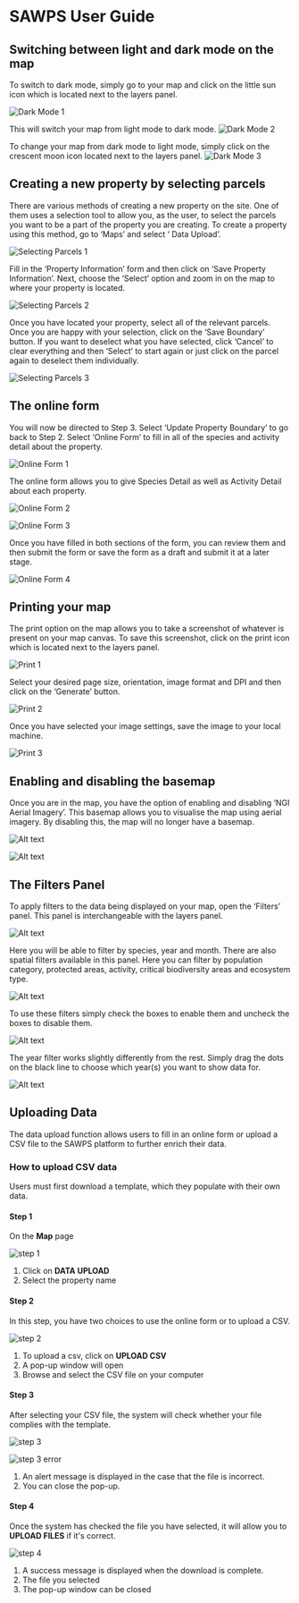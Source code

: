 # SAWPS User Guide

## Switching between light and dark mode on the map

To switch to dark mode, simply go to your map and click on the little sun icon which is located next to the layers panel.

![Dark Mode 1](img/dark-mode-1.png)

This will switch your map from light mode to dark mode.
![Dark Mode 2](img/dark-mode-2.png)

To change your map from dark mode to light mode, simply click on the crescent moon icon located next to the layers panel.
![Dark Mode 3](img/dark-mode-3.png)

## Creating a new property by selecting parcels

There are various methods of creating a new property on the site. One of them uses a selection tool to allow you, as the user, to select the parcels you want to be a part of the property you are creating.
To create a property using this method, go to ‘Maps’ and select ‘ Data Upload’.

![Selecting Parcels 1](img/selecting-parcels-1.png)

Fill in the ‘Property Information’ form and then click on ‘Save Property Information’. Next, choose the ‘Select’ option and zoom in on the map to where your property is located.

![Selecting Parcels 2](img/selecting-parcels-2.png)

Once you have located your property, select all of the relevant parcels. Once you are happy with your selection, click on the ‘Save Boundary’ button. If you want to deselect what you have selected, click ‘Cancel’ to clear everything and then ‘Select’ to start again or just click on the parcel again to deselect them individually.

![Selecting Parcels 3](img/selecting-parcels-3.png)

## The online form

You will now be directed to Step 3. Select ‘Update Property Boundary’ to go back to Step 2. Select ‘Online Form’ to fill in all of the species and activity detail about the property.

![Online Form 1](img/online-form-1.png)

The online form allows you to give Species Detail as well as Activity Detail about each property.

![Online Form 2](img/online-form-2.png)

![Online Form 3](img/online-form-3.png)

Once you have filled in both sections of the form, you can review them and then submit the form or save the form as a draft and submit it at a later stage.

![Online Form 4](img/online-form-4.png)

## Printing your map

The print option on the map allows you to take a screenshot of whatever is present on your map canvas. To save this screenshot, click on the print icon which is located next to the layers panel.

![Print 1](img/print-1.png)

Select your desired page size, orientation, image format and DPI and then click on the ‘Generate’ button.

![Print 2](img/print-2.png)

Once you have selected your image settings, save the image to your local machine.

![Print 3](img/print-3.png)

## Enabling and disabling the basemap

Once you are in the map, you have the option of enabling and disabling ‘NGI Aerial Imagery’. This basemap allows you to visualise the map using aerial imagery. By disabling this, the map will no longer have a basemap.

![Alt text](img/basemap-1.png)

![Alt text](img/basemap-2.png)

## The Filters Panel

To apply filters to the data being displayed on your map, open the ‘Filters’ panel. This panel is interchangeable with the layers panel.

![Alt text](img/filters-1.png)

Here you will be able to filter by species, year and month. There are also spatial filters available in this panel. Here you can filter by population category, protected areas, activity, critical biodiversity areas and ecosystem type.

![Alt text](img/filters-2.png)

To use these filters simply check the boxes to enable them and uncheck the boxes to disable them.

![Alt text](img/filters-3.png)

The year filter works slightly differently from the rest. Simply drag the dots on the black line to choose which year(s) you want to show data for.

![Alt text](img/filters-4.png)

## Uploading Data

The data upload function allows users to fill in an online form or upload a CSV file to the SAWPS platform to further enrich
their data.

### How to upload CSV data

Users must first download a template, which they populate with their own data.

#### Step 1

On the **Map** page

![step 1](img/upload-data-step-1.png)

1. Click on **DATA UPLOAD**
2. Select the property name

#### Step 2

In this step, you have two choices to use the online form or to upload a CSV.

![step 2](img/upload-data-step-2.png)

1. To upload a csv, click on **UPLOAD CSV**
2. A pop-up window will open
3. Browse and select the CSV file on your computer

#### Step 3

After selecting your CSV file, the system will check whether your file complies with the template.

![step 3](img/upload-data-step-3.png)

<!-- Steps need to be added here -->

![step 3 error](img/upload-data-step-3-error.png)

1. An alert message is displayed in the case that the file is incorrect.
2. You can close the pop-up.

#### Step 4

Once the system has checked the file you have selected, it will allow you to **UPLOAD FILES** if it's correct.

![step 4](img/upload-data-step-4.png)

1. A success message is displayed when the download is complete.
2. The file you selected
3. The pop-up window can be closed
